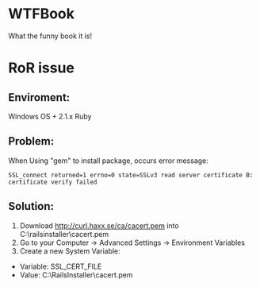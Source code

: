 # WTFBook
What the funny book it is!

# RoR issue

Enviroment:
---

Windows OS + 2.1.x Ruby 

Problem:
---
When Using "gem" to install package, occurs error message:

<pre><code>SSL_connect returned=1 errno=0 state=SSLv3 read server certificate B: certificate verify failed</code></pre>


Solution:
---
1. Download http://curl.haxx.se/ca/cacert.pem into C:\railsinstaller\cacert.pem
2. Go to your Computer -> Advanced Settings -> Environment Variables
3. Create a new System Variable:
 - Variable: SSL_CERT_FILE
 - Value: C:\RailsInstaller\cacert.pem
